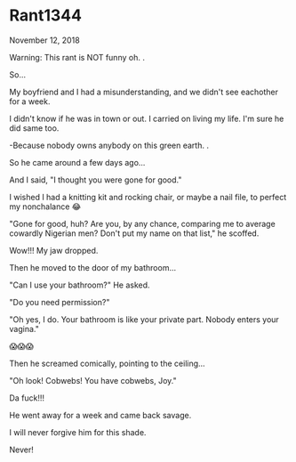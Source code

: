 # Rant1344


November 12, 2018

Warning: This rant is NOT funny oh.
.

So...

My boyfriend and I had a misunderstanding, and we didn't see eachother for a week.

I didn't know if he was in town or out. I carried on living my life. I'm sure he did same too.

-Because nobody owns anybody on this green earth.
.

So he came around a few days ago...

And I said, "I thought you were gone for good."

I wished I had a knitting kit and rocking chair, or maybe a nail file, to perfect my nonchalance 😂

"Gone for good, huh? Are you, by any chance, comparing me to average cowardly Nigerian men? Don't put my name on that list," he scoffed.

Wow!!! My jaw dropped. 

Then he moved to the door of my bathroom...

"Can I use your bathroom?" He asked.

"Do you need permission?" 

"Oh yes, I do. Your bathroom is like your private part. Nobody enters your vagina."

😱😱😱

Then he screamed comically, pointing to the ceiling...

"Oh look! Cobwebs! You have cobwebs, Joy." 

Da fuck!!!

He went away for a week and came back savage.

I will never forgive him for this shade.

Never!